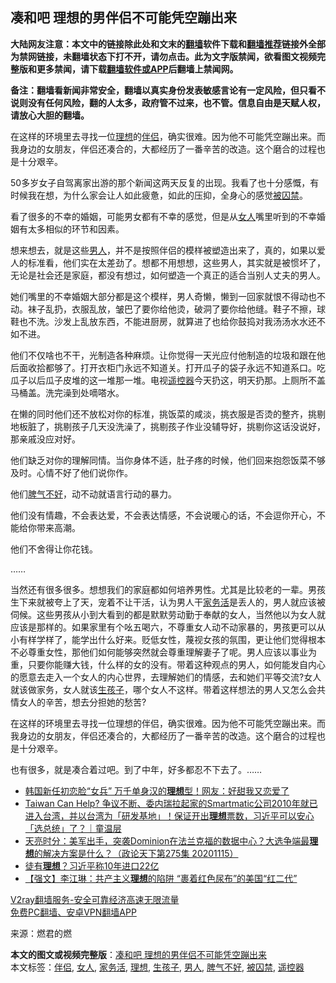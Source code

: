  <h2>凑和吧 理想的男伴侣不可能凭空蹦出来</h2> <p class="notice"><b>大陆网友注意：本文中的链接除此处和文末的<a href="https://github.com/bannedbook/fanqiang" >翻墙</a>软件下载和<a href="https://github.com/killgcd/justmysocks/blob/master/README.md">翻墙推荐</a>链接外全部为禁网链接，未翻墙状态下打不开，请勿点击。此为文字版禁闻，欲看图文视频完整版和更多禁闻，请下载<a href="https://github.com/bannedbook/fanqiang">翻墙软件或APP</a>后翻墙上禁闻网。</p><p>备注：翻墙看新闻非常安全，翻墙以真实身份发表敏感言论有一定风险，但只看不说则没有任何风险，翻的人太多，政府管不过来，也不管。信息自由是天赋人权，请放心大胆的翻墙。</b></p>  <div class="entry"> <p id="summary">在这样的环境里去寻找一位<a href="https://www.bannedbook.org/bnews/tag/%E7%90%86%E6%83%B3/" class="st_tag internal_tag" rel="tag" title="标签 理想 下的日志">理想</a>的<a href="https://www.bannedbook.org/bnews/tag/%E4%BC%B4%E4%BE%A3/" class="st_tag internal_tag" rel="tag" title="标签 伴侣 下的日志">伴侣</a>，确实很难。因为他不可能凭空蹦出来。而我身边的女朋友，伴侣还凑合的，大都经历了一番辛苦的改造。这个磨合的过程也是十分艰辛。</p> <p id="conimg">50多岁女子自驾离家出游的那个新闻这两天反复的出现。我看了也十分感慨，有时候我在想，为什么家会让人如此疲惫，如此的压抑，全身心的感觉<a href="https://www.bannedbook.org/bnews/tag/%E8%A2%AB%E5%9B%9A%E7%A6%81/" class="st_tag internal_tag" rel="tag" title="标签 被囚禁 下的日志">被囚禁</a>。</p> <p>看了很多的不幸的婚姻，可能男女都有不幸的感觉，但是从<a href="https://www.bannedbook.org/bnews/tag/%e5%a5%b3%e4%ba%ba/" class="st_tag internal_tag" rel="tag" title="标签 女人 下的日志">女人</a>嘴里听到的不幸婚姻有太多相似的环节和因素。</p> <p>想来想去，就是这些<a href="https://www.bannedbook.org/bnews/tag/%e7%94%b7%e4%ba%ba/" class="st_tag internal_tag" rel="tag" title="标签 男人 下的日志">男人</a>，并不是按照伴侣的模样被塑造出来了，真的，如果以爱人的标准看，他们实在太差劲了。想都不用想想，这些男人，其实就是被惯坏了，无论是社会还是家庭，都没有想过，如何塑造一个真正的适合当别人丈夫的男人。</p> <p>她们嘴里的不幸婚姻大部分都是这个模样，男人奇懒，懒到一回家就恨不得动也不动。袜子乱扔，衣服乱放，皱巴了要你给他烫，破洞了要你给他缝。鞋子不擦，球鞋也不洗。沙发上乱放东西，不能进厨房，就算进了也给你鼓捣对我汤汤水水还不如不进。</p>  <p>他们不仅啥也不干，光制造各种麻烦。让你觉得一天光应付他制造的垃圾和跟在他后面收拾都够了。打开衣柜门永远不知道关。打开瓜子的袋子永远不知道系口。吃瓜子以后瓜子皮堆的这一堆那一堆。电视<a href="https://www.bannedbook.org/bnews/tag/%e9%81%a5%e6%8e%a7%e5%99%a8/" class="st_tag internal_tag" rel="tag" title="标签 遥控器 下的日志">遥控器</a>今天扔这，明天扔那。上厕所不盖马桶盖。洗完澡到处嘀嗒水。</p> <p>在懒的同时他们还不放松对你的标准，挑饭菜的咸淡，挑衣服是否烫的整齐，挑剔地板脏了，挑剔孩子几天没洗澡了，挑剔孩子作业没辅导好，挑剔你这话没说好，那亲戚没应对好。</p> <p>他们缺乏对你的理解同情。当你身体不适，肚子疼的时候，他们回来抱怨饭菜不够及时。心情不好了他们说你作。</p> <p>他们<a href="https://www.bannedbook.org/bnews/tag/%e8%84%be%e6%b0%94%e4%b8%8d%e5%a5%bd/" class="st_tag internal_tag" rel="tag" title="标签 脾气不好 下的日志">脾气不好</a>，动不动就语言行动的暴力。</p> <p>他们没有情趣，不会表达爱，不会表达情感，不会说暖心的话，不会逗你开心，不能给你带来高潮。</p>  <p>他们不舍得让你花钱。</p> <p>……</p> <p>当然还有很多很多。想想我们的家庭都如何培养男性。尤其是比较老的一辈。男孩生下来就被夸上了天，宠着不让干活，认为男人干<a href="https://www.bannedbook.org/bnews/tag/%E5%AE%B6%E5%8A%A1%E6%B4%BB/" class="st_tag internal_tag" rel="tag" title="标签 家务活 下的日志">家务活</a>是丢人的，男人就应该被伺候。这些男孩从小到大看到的都是默默劳动勤于奉献的女人，当然他以为女人就应该是那样的。如果家里有个吆五喝六，不尊重女人动不动家暴的，男孩更可以从小有样学样了，能学出什么好来。贬低女性，蔑视女孩的氛围，更让他们觉得根本不必尊重女性，那他们如何能够突然就会尊重理解妻子了呢。男人应该以事业为重，只要你能赚大钱，什么样的女的没有。带着这种观点的男人，如何能发自内心的愿意去走入一个女人的内心世界，去理解她们的情感，去和她们平等交流?女人就该做家务，女人就该<a href="https://www.bannedbook.org/bnews/tag/%E7%94%9F%E5%AD%A9%E5%AD%90/" class="st_tag internal_tag" rel="tag" title="标签 生孩子 下的日志">生孩子</a>，哪个女人不这样。带着这样想法的男人又怎么会共情女人的辛苦，想去分担她的愁苦?</p> <p>在这样的环境里去寻找一位理想的伴侣，确实很难。因为他不可能凭空蹦出来。而我身边的女朋友，伴侣还凑合的，大都经历了一番辛苦的改造。这个磨合的过程也是十分艰辛。</p> <p>也有很多，就是凑合着过吧。到了中年，好多都忍不下去了。……</p>  <ul class='op-related-articles' title='相关阅读'> <li><a href='https://www.bannedbook.org/bnews/yule/20201122/1435032.html' target='_blank'>韩国新任初恋脸“女兵” 万千单身汉的<b>理想</b>型！网友：好甜我又恋爱了</a></li> <li><a href='https://www.bannedbook.org/bnews/taiwannews/20201119/1433665.html' target='_blank'>Taiwan Can Help? 争议不断、委内瑞拉起家的Smartmatic公司2010年就已进入台湾，并以台湾为「研发基地」！保证开出<b>理想</b>票数，习近平可以安心「选总统」了？｜童温层</a></li> <li><a href='https://www.bannedbook.org/bnews/cbnews/20201116/1431777.html' target='_blank'>天亮时分：美军出手，突袭Dominion在法兰克福的数据中心？大选争端最<b>理想</b>的解决方案是什么？（政论天下第275集 20201115）</a></li> <li><a href='https://www.bannedbook.org/bnews/bannedvideo/20201106/1426842.html' target='_blank'>徒有<b>理想</b>？习近平称10年进口22亿</a></li> <li><a href='https://www.bannedbook.org/bnews/comments/20201028/1421524.html' target='_blank'>【强文】李江琳：共产主义<b>理想</b>的陷阱 “裹着红色尿布”的美国“红二代”</a></li> </ul> <p class="texttj"> <a href="https://www.bannedbook.org/forum23/topic22702.html" target="_blank">V2ray翻墙服务-安全可靠经济高速无限流量</a><br/> <a href="https://github.com/bannedbook/fanqiang/wiki/%E7%A6%81%E9%97%BB%E7%BD%91%E5%AE%89%E5%8D%93%E7%BF%BB%E5%A2%99%E6%96%B0%E9%97%BBAPP" target="_blank">免费PC翻墙、安卓VPN翻墙APP</a></p><p> 来源：燃君的燃 </p><a name='sharetosocial'></a>       <div><b>本文的图文或视频完整版</b>：<a href='https://www.bannedbook.org/bnews/comments/20201128/1438589.html'>凑和吧 理想的男伴侣不可能凭空蹦出来</a></div>  </div><!--END ENTRY--> <div class="postfooter"> <div>本文标签：<a href="https://www.bannedbook.org/bnews/tag/%E4%BC%B4%E4%BE%A3/" rel="tag">伴侣</a>, <a href="https://www.bannedbook.org/bnews/tag/%e5%a5%b3%e4%ba%ba/" rel="tag">女人</a>, <a href="https://www.bannedbook.org/bnews/tag/%E5%AE%B6%E5%8A%A1%E6%B4%BB/" rel="tag">家务活</a>, <a href="https://www.bannedbook.org/bnews/tag/%E7%90%86%E6%83%B3/" rel="tag">理想</a>, <a href="https://www.bannedbook.org/bnews/tag/%E7%94%9F%E5%AD%A9%E5%AD%90/" rel="tag">生孩子</a>, <a href="https://www.bannedbook.org/bnews/tag/%e7%94%b7%e4%ba%ba/" rel="tag">男人</a>, <a href="https://www.bannedbook.org/bnews/tag/%e8%84%be%e6%b0%94%e4%b8%8d%e5%a5%bd/" rel="tag">脾气不好</a>, <a href="https://www.bannedbook.org/bnews/tag/%E8%A2%AB%E5%9B%9A%E7%A6%81/" rel="tag">被囚禁</a>, <a href="https://www.bannedbook.org/bnews/tag/%e9%81%a5%e6%8e%a7%e5%99%a8/" rel="tag">遥控器</a></div>  </div><!--END POSTFOOTER--> 